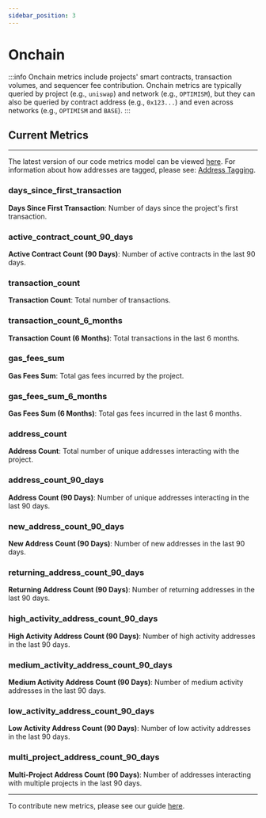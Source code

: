 ```yaml
---
sidebar_position: 3
---
```


# Onchain

:::info
Onchain metrics include projects' smart contracts, transaction volumes, and sequencer fee contribution. Onchain metrics are typically queried by project (e.g., `uniswap`) and network (e.g., `OPTIMISM`), but they can also be queried by contract address (e.g., `0x123...`) and even across networks (e.g., `OPTIMISM` and `BASE`).
:::

## Current Metrics

---

The latest version of our code metrics model can be viewed [here](https://models.opensource.observer/#!/model/model.opensource_observer.onchain_metrics_by_project_v1#description). For information about how addresses are tagged, please see: [Address Tagging](../oss-directory/artifact.md#tagging-addresses).

### days_since_first_transaction

**Days Since First Transaction**: Number of days since the project's first transaction.

### active_contract_count_90_days

**Active Contract Count (90 Days)**: Number of active contracts in the last 90 days.

### transaction_count

**Transaction Count**: Total number of transactions.

### transaction_count_6_months

**Transaction Count (6 Months)**: Total transactions in the last 6 months.

### gas_fees_sum

**Gas Fees Sum**: Total gas fees incurred by the project.

### gas_fees_sum_6_months

**Gas Fees Sum (6 Months)**: Total gas fees incurred in the last 6 months.

### address_count

**Address Count**: Total number of unique addresses interacting with the project.

### address_count_90_days

**Address Count (90 Days)**: Number of unique addresses interacting in the last 90 days.

### new_address_count_90_days

**New Address Count (90 Days)**: Number of new addresses in the last 90 days.

### returning_address_count_90_days

**Returning Address Count (90 Days)**: Number of returning addresses in the last 90 days.

### high_activity_address_count_90_days

**High Activity Address Count (90 Days)**: Number of high activity addresses in the last 90 days.

### medium_activity_address_count_90_days

**Medium Activity Address Count (90 Days)**: Number of medium activity addresses in the last 90 days.

### low_activity_address_count_90_days

**Low Activity Address Count (90 Days)**: Number of low activity addresses in the last 90 days.

### multi_project_address_count_90_days

**Multi-Project Address Count (90 Days)**: Number of addresses interacting with multiple projects in the last 90 days.

---

To contribute new metrics, please see our guide [here](../../contribute/data-models).
